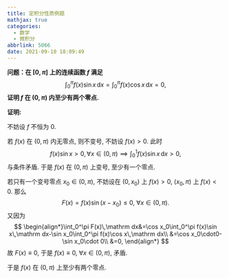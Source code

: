 ```yaml
---
title: 定积分性质例题
mathjax: true
categories:
  - 数学
  - 微积分
abbrlink: 5066
date: 2021-09-10 18:09:49
---
```


**问题：在 $[0,\pi]$ 上的连续函数 $f$ 满足**
$$
\int_0^{\pi} f(x)\sin x\, \mathrm dx=\int_0^\pi f(x)\cos x\,\mathrm dx=0,
$$
**证明 $f$ 在 $(0,\pi)$ 内至少有两个零点.**

<!--more-->

**证明:**

不妨设 $f$ 不恒为 0. 

若 $f(x)$ 在 $(0,\pi)$ 内无零点, 则不变号, 不妨设 $f(x)>0$. 此时$$f(x)\sin x>0,\forall x\in(0,\pi)\implies\int_0^1f(x)\sin x\,\mathrm dx>0,$$ 与条件矛盾. 于是 $f(x)$ 在 $(0,\pi)$ 上变号, 至少有一个零点.

若只有一个变号零点 $x_0\in(0,\pi)$, 不妨设在 $(0,x_0)$ 上 $f(x)>0$, $(x_0,\pi)$ 上 $f(x)<0$. 那么
$$
F(x)=f(x)\sin(x-x_0)\leq0,~\forall x\in(0,\pi).
$$
又因为
$$
\begin{align*}\int_0^\pi F(x)\,\mathrm dx&=\cos x_0\int_0^\pi f(x)\sin x\,\mathrm dx-\sin x_0\int_0^\pi f(x)\cos x\,\mathrm dx\\
&=\cos x_0\cdot0-\sin x_0\cdot 0\\
&=0,
\end{align*}
$$
故 $F(x)\equiv0$, 于是 $f(x)\equiv0,~\forall x\in(0,\pi)$, 矛盾.

于是 $f(x)$ 在 $(0,\pi)$ 上至少有两个零点.
